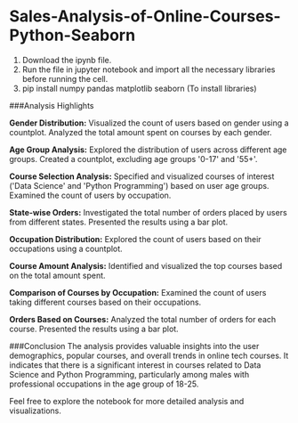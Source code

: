 # Sales-Analysis-of-Online-Courses-Python-Seaborn

1. Download the ipynb file.
2. Run the file in jupyter notebook and import all the necessary libraries before running the cell.
3. pip install numpy pandas matplotlib seaborn (To install libraries)


###Analysis Highlights

**Gender Distribution:**
Visualized the count of users based on gender using a countplot.
Analyzed the total amount spent on courses by each gender.

**Age Group Analysis:**
Explored the distribution of users across different age groups.
Created a countplot, excluding age groups '0-17' and '55+'.

**Course Selection Analysis:**
Specified and visualized courses of interest ('Data Science' and 'Python Programming') based on user age groups.
Examined the count of users by occupation.

**State-wise Orders:**
Investigated the total number of orders placed by users from different states.
Presented the results using a bar plot.

**Occupation Distribution:**
Explored the count of users based on their occupations using a countplot.

**Course Amount Analysis:**
Identified and visualized the top courses based on the total amount spent.


**Comparison of Courses by Occupation:**
Examined the count of users taking different courses based on their occupations.

**Orders Based on Courses:**
Analyzed the total number of orders for each course.
Presented the results using a bar plot.

###Conclusion
The analysis provides valuable insights into the user demographics, popular courses, and overall trends in online tech courses. It indicates that there is a significant interest in courses related to Data Science and Python Programming, particularly among males with professional occupations in the age group of 18-25.

Feel free to explore the notebook for more detailed analysis and visualizations.
